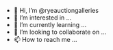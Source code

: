 - 👋 Hi, I’m @ryeauctiongalleries
- 👀 I’m interested in ...
- 🌱 I’m currently learning ...
- 💞️ I’m looking to collaborate on ...
- 📫 How to reach me ...

<!---
ryeauctiongalleries/ryeauctiongalleries is a ✨ special ✨ repository because its `README.md` (this file) appears on your GitHub profile.
You can click the Preview link to take a look at your changes.
--->
